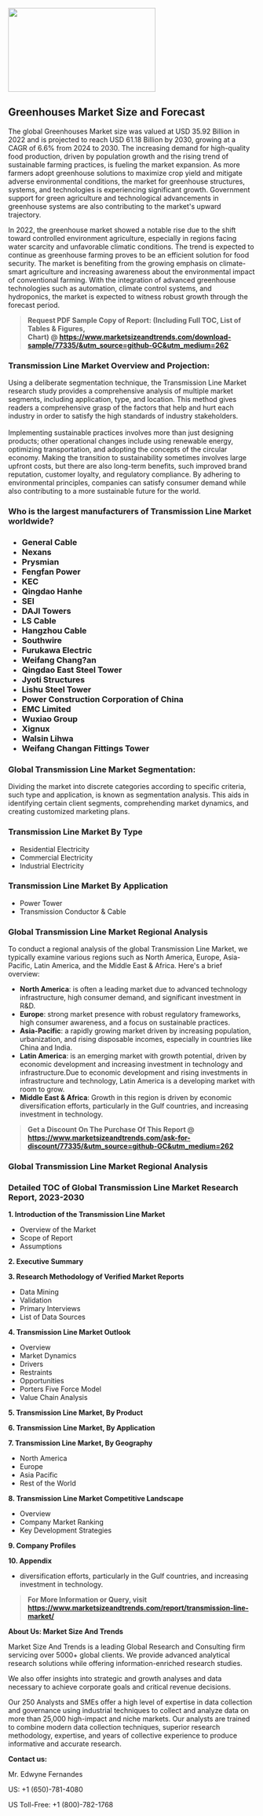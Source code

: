 <p><img class="alignnone size-medium wp-image-20088" src="https://ffe5etoiles.com/wp-content/uploads/2024/12/MST1-300x171.png" alt="" width="300" height="171" /></p><h2>Greenhouses Market Size and Forecast</h2><p>The global Greenhouses Market size was valued at USD 35.92 Billion in 2022 and is projected to reach USD 61.18 Billion by 2030, growing at a CAGR of 6.6% from 2024 to 2030. The increasing demand for high-quality food production, driven by population growth and the rising trend of sustainable farming practices, is fueling the market expansion. As more farmers adopt greenhouse solutions to maximize crop yield and mitigate adverse environmental conditions, the market for greenhouse structures, systems, and technologies is experiencing significant growth. Government support for green agriculture and technological advancements in greenhouse systems are also contributing to the market's upward trajectory. </p><p>In 2022, the greenhouse market showed a notable rise due to the shift toward controlled environment agriculture, especially in regions facing water scarcity and unfavorable climatic conditions. The trend is expected to continue as greenhouse farming proves to be an efficient solution for food security. The market is benefiting from the growing emphasis on climate-smart agriculture and increasing awareness about the environmental impact of conventional farming. With the integration of advanced greenhouse technologies such as automation, climate control systems, and hydroponics, the market is expected to witness robust growth through the forecast period.</p></p><blockquote id="" class=""><strong>Request PDF Sample Copy of Report: (Including Full TOC, List of Tables &amp; Figures, Chart)&nbsp;@&nbsp;<strong><a href="https://www.marketsizeandtrends.com/download-sample/77335/&utm_source=github-GC&utm_medium=262" target="_blank">https://www.marketsizeandtrends.com/download-sample/77335/&utm_source=github-GC&utm_medium=262</a></strong></strong></blockquote><h3 id="" class="">Transmission Line Market&nbsp;Overview and Projection:</h3><p id="" class="">Using a deliberate segmentation technique, the Transmission Line Market research study provides a comprehensive analysis of multiple market segments, including application, type, and location. This method gives readers a comprehensive grasp of the factors that help and hurt each industry in order to satisfy the high standards of industry stakeholders. <br /> <br />Implementing sustainable practices involves more than just designing products; other operational changes include using renewable energy, optimizing transportation, and adopting the concepts of the circular economy. Making the transition to sustainability sometimes involves large upfront costs, but there are also long-term benefits, such improved brand reputation, customer loyalty, and regulatory compliance. By adhering to environmental principles, companies can satisfy consumer demand while also contributing to a more sustainable future for the world.</p><h3 id="" class="">Who is the largest manufacturers of&nbsp;Transmission Line Market worldwide?</h3><h3 class=""><p><ul><li>General Cable </li><li> Nexans </li><li> Prysmian </li><li> Fengfan Power </li><li> KEC </li><li> Qingdao Hanhe </li><li> SEI </li><li> DAJI Towers </li><li> LS Cable </li><li> Hangzhou Cable </li><li> Southwire </li><li> Furukawa Electric </li><li> Weifang Chang?an </li><li> Qingdao East Steel Tower </li><li> Jyoti Structures </li><li> Lishu Steel Tower </li><li> Power Construction Corporation of China </li><li> EMC Limited </li><li> Wuxiao Group </li><li> Xignux </li><li> Walsin Lihwa </li><li> Weifang Changan Fittings Tower</li></ul></p></h3><h3 id="" class="">Global&nbsp;Transmission Line Market Segmentation:</h3><p id="" class="">Dividing the market into discrete categories according to specific criteria, such type and application, is known as segmentation analysis. This aids in identifying certain client segments, comprehending market dynamics, and creating customized marketing plans.</p><h3 id="" class="">Transmission Line Market&nbsp;By Type</h3><p><p><ul><li>Residential Electricity </li><li> Commercial Electricity </li><li> Industrial Electricity</p></li></ul></p></p><h3 id="" class="">Transmission Line Market&nbsp;By Application</h3><p class=""><p><ul><li>Power Tower </li><li> Transmission Conductor & Cable</li></ul></p></p><h3 id="" class="">Global Transmission Line Market Regional Analysis</h3><p id="" class="">To conduct a regional analysis of the global Transmission Line Market, we typically examine various regions such as North America, Europe, Asia-Pacific, Latin America, and the Middle East &amp; Africa. Here's a brief overview:</p><ul><li><strong>North America</strong>: is often a leading market due to advanced technology infrastructure, high consumer demand, and significant investment in R&amp;D.</li><li><strong>Europe</strong>: strong market presence with robust regulatory frameworks, high consumer awareness, and a focus on sustainable practices.</li><li><strong>Asia-Pacific</strong>: a rapidly growing market driven by increasing population, urbanization, and rising disposable incomes, especially in countries like China and India.</li><li><strong>Latin America</strong>: is an emerging market with growth potential, driven by economic development and increasing investment in technology and infrastructure.Due to economic development and rising investments in infrastructure and technology, Latin America is a developing market with room to grow.</li><li><strong>Middle East &amp; Africa</strong>: Growth in this region is driven by economic diversification efforts, particularly in the Gulf countries, and increasing investment in technology.</li></ul><blockquote id="" class=""><strong>Get a Discount On The Purchase Of This Report @ <strong><a href="https://www.marketsizeandtrends.com/ask-for-discount/77335/&utm_source=github-GC&utm_medium=262" target="_blank">https://www.marketsizeandtrends.com/ask-for-discount/77335/&utm_source=github-GC&utm_medium=262</a></strong></strong></blockquote><h3 id="" class="">Global Transmission Line Market Regional Analysis</h3><h3 id="" class="">Detailed TOC of Global Transmission Line Market Research Report, 2023-2030</h3><p id="" class=""><strong>1. Introduction of the Transmission Line Market</strong></p><ul><li>Overview of the Market</li><li>Scope of Report</li><li>Assumptions</li></ul><p id="" class=""><strong>2. Executive Summary</strong></p><p id="" class=""><strong>3. Research Methodology of Verified Market Reports</strong></p><ul><li>Data Mining</li><li>Validation</li><li>Primary Interviews</li><li>List of Data Sources</li></ul><p id="" class=""><strong>4. Transmission Line Market Outlook</strong></p><ul><li>Overview</li><li>Market Dynamics</li><li>Drivers</li><li>Restraints</li><li>Opportunities</li><li>Porters Five Force Model</li><li>Value Chain Analysis</li></ul><p id="" class=""><strong>5. Transmission Line Market, By Product</strong></p><p id="" class=""><strong>6. Transmission Line Market, By Application</strong></p><p id="" class=""><strong>7. Transmission Line Market, By Geography</strong></p><ul><li>North America</li><li>Europe</li><li>Asia Pacific</li><li>Rest of the World</li></ul><p id="" class=""><strong>8. Transmission Line Market Competitive Landscape</strong></p><ul><li>Overview</li><li>Company Market Ranking</li><li>Key Development Strategies</li></ul><p id="" class=""><strong>9. Company Profiles</strong></p><p id="" class=""><strong>10. Appendix</strong></p><ul><li>diversification efforts, particularly in the Gulf countries, and increasing investment in technology.</li></ul><blockquote id="" class=""><strong>For More Information or Query, visit <strong><strong><a href="https://www.marketsizeandtrends.com/report/transmission-line-market/" target="_blank">https://www.marketsizeandtrends.com/report/transmission-line-market/</a></strong></strong></strong></blockquote><p id="" class=""><strong>About Us: Market Size And Trends</strong></p><p id="" class="">Market Size And Trends is a leading Global Research and Consulting firm servicing over 5000+ global clients. We provide advanced analytical research solutions while offering information-enriched research studies.</p><p id="" class="">We also offer insights into strategic and growth analyses and data necessary to achieve corporate goals and critical revenue decisions.</p><p id="" class="">Our 250 Analysts and SMEs offer a high level of expertise in data collection and governance using industrial techniques to collect and analyze data on more than 25,000 high-impact and niche markets. Our analysts are trained to combine modern data collection techniques, superior research methodology, expertise, and years of collective experience to produce informative and accurate research.</p><p id="" class=""><strong>Contact us:</strong></p><p id="" class="">Mr. Edwyne Fernandes</p><p id="" class="">US: +1 (650)-781-4080</p><p id="" class="">US Toll-Free: +1 (800)-782-1768</p>
